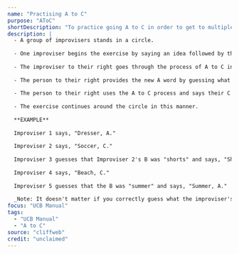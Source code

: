```yaml
---
name: "Practising A to C"
purpose: "AToC"
shortDescription: "To practice going A to C in order to get to multiple interesting ideas from a single idea. To force you to break down the process of going A to C. To get a better sense of how your teammates think and play by looking at how they go from A to C."
description: |
  - A group of improvisers stands in a circle.
  
  - One improviser begins the exercise by saying an idea followed by the letter "A."
  
  - The improviser to their right goes through the process of A to C in their head. This improviser then says their C idea aloud, followed by the letter "C."
  
  - The person to their right provides the new A word by guessing what the previous person's B idea might have been. Once they have a guess, this improviser says it aloud, followed by the letter "A."
  
  - The person to their right uses the A to C process and says their C word idea aloud, followed by the letter "C."
  
  - The exercise continues around the circle in this manner.
  
  **EXAMPLE**
  
  Improviser 1 says, "Dresser, A."
  
  Improviser 2 says, "Soccer, C."
  
  Improviser 3 guesses that Improviser 2's B was "shorts" and says, "Shorts, A."
  
  Improviser 4 says, "Beach, C."
  
  Improviser 5 guesses that the B was "summer" and says, "Summer, A."
  
  _Note: It doesn't matter if you correctly guess what the improviser's B is. For example, Improviser 2 may have thought, Dresser, A, Socks, B, Soccer, C. It is fine for Improviser S to come up with "shorts."_
focus: "UCB Manual"
tags:
  - "UCB Manual"
  - "A to C"
source: "cliffweb"
credit: "unclaimed"
---
```

